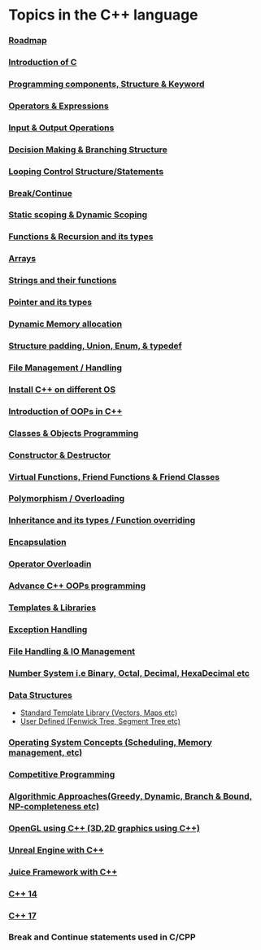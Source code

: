 # Topics in the C++ language

### [Roadmap](https://whimsical.com/c-c-roadmap-XSXfAHap1m9Uo7y6hYmksB)
### [Introduction of C](Introduction%20of%20C/)
### [Programming components, Structure & Keyword](Programming%20components%2C%20Structure%20%26%20Keyword/)
### [Operators & Expressions](Operators%20%26%20Expressions/)
### [Input & Output Operations](Input%20%26%20Output%20Operations/)
### [Decision Making & Branching Structure](Decision%20Making%20%26%20Branching%20Structure/)
### [Looping Control Structure/Statements](Looping%20Control%20Structure%20or%20Statements/)
### [Break/Continue](Break%20or%20Continue/) 
### [Static scoping & Dynamic Scoping](Static%20scoping%20%26%20Dynamic%20Scoping/)
### [Functions & Recursion and its types](Functions%20%26%20Recursion%20and%20its%20types/)
### [Arrays](Arrays/)
### [Strings and their functions](Strings%20and%20their%20functions/)
### [Pointer and its types](Pointer%20and%20its%20types/)
### [Dynamic Memory allocation](Dynamic%20Memory%20allocation/)
### [Structure padding, Union, Enum, & typedef](Structure%20padding%2C%20Union%2C%20Enum%2C%20%26%20typedef/)
### [File Management / Handling](File%20Management%20or%20Handling/)
### [Install C++ on different OS](Install%20C%2B%2B%20on%20different%20OS/) 
### [Introduction of OOPs in C++](Introduction%20of%20OOPs%20in%20C%2B%2B/)
### [Classes & Objects Programming](Classes%20%26%20Objects%20Programming/)
### [Constructor & Destructor](Constructor%20%26%20Destructor/) 
### [Virtual Functions, Friend Functions & Friend Classes](Virtual%20Functions%2C%20Friend%20Functions%20%26%20Friend%20Classes/) 
### [Polymorphism / Overloading](Polymorphism%20or%20Overloading/)
### [Inheritance and its types / Function overriding](Inheritance%20and%20its%20types%20or%20Function%20overriding/)
### [Encapsulation](Encapsulation/)
### [Operator Overloadin](Operator%20Overloading/) 
### [Advance C++ OOPs programming](Advance%20C%2B%2B%20OOPs%20programming/)
### [Templates & Libraries](Templates%20%26%20Libraries/)
### [Exception Handling](Exception%20Handling/)
### [File Handling & IO Management](File%20Handling%20%26%20IO%20Management/)
### [Number System i.e Binary, Octal, Decimal, HexaDecimal etc](Number%20System%20i.e%20Binary%2C%20Octal%2C%20Decimal%2C%20HexaDecimal%20etc/)
### [Data Structures](Data%20Structures/)

  - [Standard Template Library (Vectors, Maps etc)](Data%20Structures/Standard%20Template%20Library%20(Vectors%2C%20Maps%20etc)/)
  - [User Defined (Fenwick Tree, Segment Tree etc)](Data%20Structures/User%20Defined%20(Fenwick%20Tree%2C%20Segment%20Tree%20etc)/)
  
### [Operating System Concepts (Scheduling, Memory management, etc)](Operating%20System%20Concepts%20(Scheduling%2C%20Memory%20management%2C%20etc)/)
### [Competitive Programming](Competitive%20Programming/)
### [Algorithmic Approaches(Greedy, Dynamic, Branch & Bound, NP-completeness etc)](Algorithmic%20Approaches(Greedy%2C%20Dynamic%2C%20Branch%20%26%20Bound%2C%20NP-completeness%20etc)/)
### [OpenGL using C++ (3D,2D graphics using C++)](OpenGL%20using%20C%2B%2B%20(3D%2C2D%20graphics%20using%20C%2B%2B)/)
### [Unreal Engine with C++](Unreal%20Engine%20with%20C%2B%2B/)
### [Juice Framework with C++](Juice%20Framework%20with%20C%2B%2B/)
### [C++ 14](C%2B%2B%2014/)
### [C++ 17](C%2B%2B%201/)

### Break and Continue statements used in C/CPP

